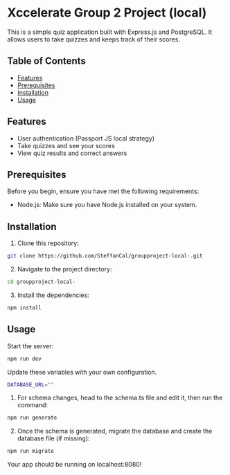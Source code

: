 # Xccelerate Group 2 Project (local)

This is a simple quiz application built with Express.js and PostgreSQL. It allows users to take quizzes and keeps track of their scores.

## Table of Contents

- [Features](#features)
- [Prerequisites](#prerequisites)
- [Installation](#installation)
- [Usage](#usage)

## Features

- User authentication (Passport JS local strategy)
- Take quizzes and see your scores
- View quiz results and correct answers

## Prerequisites

Before you begin, ensure you have met the following requirements:

- Node.js: Make sure you have Node.js installed on your system.

## Installation

1. Clone this repository:

```bash
git clone https://github.com/SteffanCal/groupproject-local-.git
```

2. Navigate to the project directory:

```bash
cd groupproject-local-
```

3. Install the dependencies:

```bash
npm install
```

## Usage

Start the server:

```bash
npm run dev
```

Update these variables with your own configuration.

```bash
DATABASE_URL=""
```

1. For schema changes, head to the schema.ts file and edit it, then run the command:

```bash
npm run generate
```

2. Once the schema is generated, migrate the database and create the database file (if missing):

```bash
npm run migrate
```


Your app should be running on localhost:8080!
